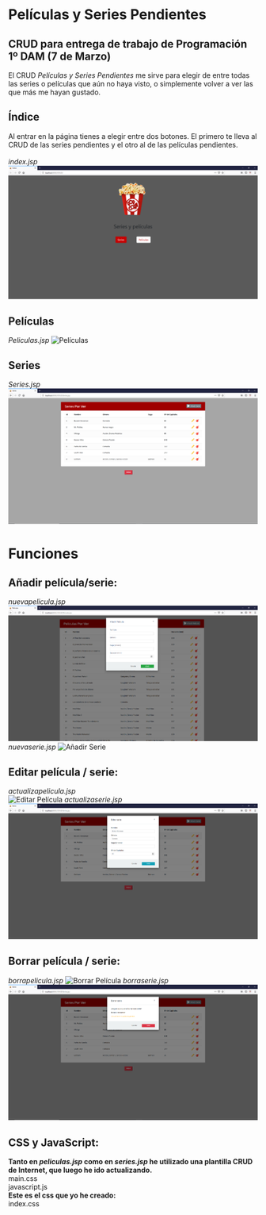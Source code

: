 # Películas y Series Pendientes
## CRUD para entrega de trabajo de Programación 1º DAM (7 de Marzo)

El CRUD *Películas y Series Pendientes* me sirve para elegir de entre todas las series o películas que aún no haya visto, o simplemente volver a ver las que más me hayan gustado.

## Índice
Al entrar en la página tienes a elegir entre dos botones. El primero te lleva al CRUD de las series pendientes y el otro al de las películas pendientes.<br>
<br>
*index.jsp*
<img src="Fotos CRUD/Índice.png" alt="Índice">
## Películas
*Peliculas.jsp*
<img src="Fotos CRUD/Películas.png" alt="Películas">
## Series
*Series.jsp*
<img src="Fotos CRUD/Series.png" alt="Series">
# Funciones
## Añadir película/serie:
*nuevapelicula.jsp*<br>
<img src="Fotos CRUD/Añadir Película.png" alt="Añadir Película">
*nuevaserie.jsp*
<img src="Fotos CRUD/Añadir Serie.png" alt="Añadir Serie">
## Editar película / serie:
*actualizapelicula.jsp*<br>
<img src="Fotos CRUD/Editar Película.png" alt="Editar Película">
*actualizaserie.jsp*
<img src="Fotos CRUD/Editar Serie.png" alt="Editar Serie">
## Borrar película / serie:
*borrapelicula.jsp*
<img src="Fotos CRUD/Borrar Película.png" alt="Borrar Película">
*borraserie.jsp*
<img src="Fotos CRUD/Borrar Serie.png" alt="Borrar Serie">
## CSS y JavaScript:
**Tanto en *peliculas.jsp* como en *series.jsp* he utilizado una plantilla CRUD de Internet, que luego he ido actualizando.**<br>
main.css<br>
javascript.js<br>
**Este es el css que yo he creado:**<br>
index.css
